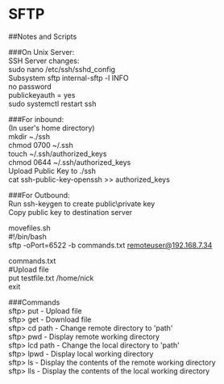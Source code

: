 # SFTP

##Notes and Scripts     

###On Unix Server:   
SSH Server changes:   
sudo nano /etc/ssh/sshd_config   
Subsystem sftp internal-sftp -l INFO   
no password   
publickeyauth = yes   
sudo systemctl restart ssh   

###For inbound:   
(In user's home directory)   
mkdir ~./ssh   
chmod 0700 ~/.ssh   
touch ~/.ssh/authorized_keys   
chmod 0644 ~/.ssh/authorized_keys   
Upload Public Key to ./ssh   
cat ssh-public-key-openssh >> authorized_keys   

###For Outbound:   
Run ssh-keygen to create public\private key   
Copy public key to destination server   

movefiles.sh   
#!/bin/bash   
sftp -oPort=6522 -b commands.txt remoteuser@192.168.7.34   

commands.txt   
#Upload file   
put testfile.txt /home/nick   
exit   

###Commands   
sftp> put - Upload file   
sftp> get - Download file   
sftp> cd path - Change remote directory to 'path'   
sftp> pwd - Display remote working directory   
sftp> lcd path - Change the local directory to 'path'   
sftp> lpwd - Display local working directory   
sftp> ls - Display the contents of the remote working directory   
sftp> lls - Display the contents of the local working directory   
